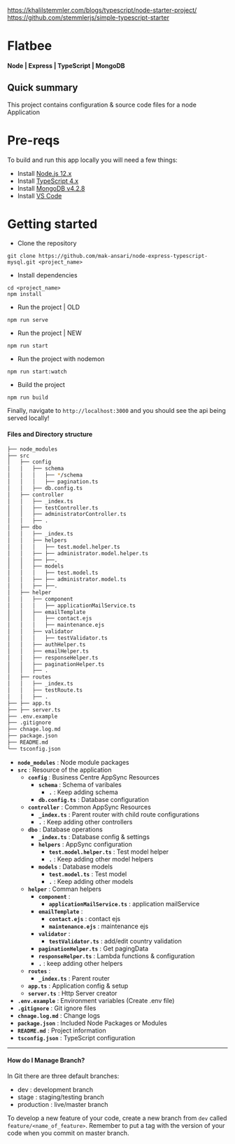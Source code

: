 https://khalilstemmler.com/blogs/typescript/node-starter-project/
https://github.com/stemmlerjs/simple-typescript-starter

# Flatbee

#### Node | Express | TypeScript | MongoDB ####

## Quick summary ##
This project contains configuration & source code files for a node Application

# Pre-reqs
To build and run this app locally you will need a few things:
- Install [Node.js 12.x](https://nodejs.org/en/)
- Install [TypeScript 4.x](https://www.typescriptlang.org/download/)
- Install [MongoDB v4.2.8](https://docs.mongodb.com/manual/installation/)
- Install [VS Code](https://code.visualstudio.com/)


# Getting started
- Clone the repository
```
git clone https://github.com/mak-ansari/node-express-typescript-mysql.git <project_name>
```
- Install dependencies
```
cd <project_name>
npm install
```

- Run the project | OLD
```
npm run serve
```

- Run the project | NEW 
```
npm run start
```

- Run the project with nodemon
```
npm run start:watch
```

- Build the project
```
npm run build
```

Finally, navigate to `http://localhost:3000` and you should see the api being served locally!

#### Files and Directory structure ####

```bash
├── node_modules
├── src
│   ├── config
│   │   ├── schema
│   │   │   ├── */schema
│   │   │   ├── pagination.ts
│   │   ├── db.config.ts
│   ├── controller
│   │   ├── _index.ts
│   │   ├── testController.ts
│   │   ├── administratorController.ts
│   │   ├── .
│   ├── dbo
│   │   ├── _index.ts
│   │   ├── helpers
│   │   │   ├── test.model.helper.ts
│   │   ├── ├── administrator.model.helper.ts
│   │   ├── ├──.
│   │   ├── models
│   │   │   ├── test.model.ts
│   │   ├── ├── administrator.model.ts
│   │   ├── ├──.
│   ├── helper
│   │   ├── component
│   │   │   ├── applicationMailService.ts
│   │   ├── emailTemplate
│   │   │   ├── contact.ejs
│   │   │   ├── maintenance.ejs
│   │   ├── validator
│   │   │   ├── testValidator.ts
│   │   ├── authHelper.ts
│   │   ├── emailHelper.ts
│   │   ├── responseHelper.ts
│   │   ├── paginationHelper.ts
│   │   ├── .
│   ├── routes
│   │   ├── _index.ts
│   │   ├── testRoute.ts
│   │   ├── .
├── ├── app.ts
├── ├── server.ts
├── .env.example
├── .gitignore
├── chnage.log.md
├── package.json
├── README.md
└── tsconfig.json
```

* **`node_modules`** : Node module packages
* **`src`** : Resource of the application
    * **`config`** : Business Centre AppSync Resources
        * **`schema`** : Schema of varibales
            * **`.`** : Keep adding schema
        * **`db.config.ts`** : Database configuration
    * **`controller`** : Common AppSync Resources
        * **`_index.ts`** : Parent router with child route configurations
        * **`.`** : Keep adding other controllers
    * **`dbo`** : Database operations
        * **`_index.ts`** : Database config & settings
        * **`helpers`** : AppSync configuration
            * **`test.model.helper.ts`** : Test model helper
            * **`.`** : Keep adding other model helpers
        * **`models`** : Database models
            * **`test.model.ts`** : Test model
            * **`.`** : Keep adding other models
    * **`helper`** : Comman helpers
        * **`component`** : 
            * **`applicationMailService.ts`** : application mailService
        * **`emailTemplate`** : 
            * **`contact.ejs`** : contact ejs
            * **`maintenance.ejs`** : maintenance ejs
        * **`validator`** : 
            * **`testValidator.ts`** : add/edit country validation
        * **`paginationHelper.ts`** : Get pagingData
        * **`responseHelper.ts`** : Lambda functions & configuration
        * **`.`** : keep adding other helpers
    * **`routes`** : 
        * **`_index.ts`** : Parent router
    * **`app.ts`** : Application config & setup
    * **`server.ts`** : Http Server creator
* **`.env.example`** : Environment variables (Create .env file)
* **`.gitignore`** : Git ignore files
* **`chnage.log.md`** : Change logs 
* **`package.json`** : Included Node Packages or Modules
* **`README.md`** : Project information
* **`tsconfig.json`** : TypeScript configuration

-----------------------

#### How do I Manage Branch? ####

In Git there are three default branches:

* dev : development branch
* stage : staging/testing branch
* production : live/master branch

To develop a new feature of your code, create a new branch from `dev` called `feature/<name_of_feature>`.
Remember to put a tag with the version of your code when you commit on master branch.